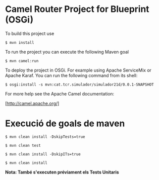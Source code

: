 
# Camel Router Project for Blueprint (OSGi)

To build this project use

```
$ mvn install
```

To run the project you can execute the following Maven goal

```
$ mvn camel:run
```

To deploy the project in OSGi. For example using Apache ServiceMix or Apache Karaf. You can run the following command from its shell:

```
$ osgi:install -s mvn:cat.tcr.simulador/simulador21d/0.0.1-SNAPSHOT
```

For more help see the Apache Camel documentation:

[http://camel.apache.org/]


# Execució de goals de maven 


```
$ mvn clean install -DskipTests=true
```
		
	

```
$ mvn clean test
```


```
$ mvn clean install -DskipITs=true
```
	
	
```	
$ mvn clean install
``` 
		
**Nota: També s'executen préviament els Tests Unitaris**


